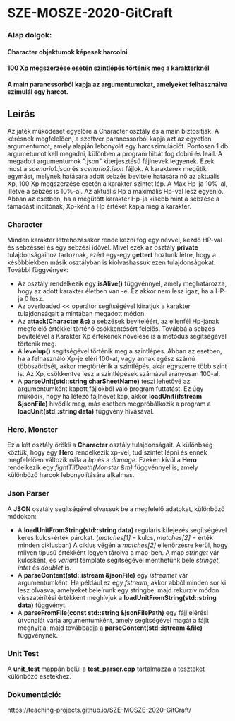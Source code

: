 SZE-MOSZE-2020-GitCraft
==========================

###  Alap dolgok:
#### Character objektumok képesek harcolni
#### 100 Xp megszerzése esetén szintlépés történik meg a karakterknél
#### A main parancssorból kapja az argumentumokat, amelyeket felhasználva szimulál egy harcot.

## Leírás
Az játék működését egyelőre a Character osztály és a main biztosítják. A kérésnek megfelelően, a szoftver parancssorból kapja azt az egyetlen argumentumot, amely alapján lebonyolít egy harcszimulációt. Pontosan 1 db argumetumot kell megadni, különben a program hibát fog dobni és leáll. A megadott argumentumok ".json" kiterjesztésű fájlnevek legyenek. Ezek most a *scenario1.json* és *scenario2.json* fájlok.
A karakterek megütik egymást, melynek hatására adott sebzés bevitele hatására nő az aktuális Xp, 100 Xp megszerzése esetén a karakter szintet lép. A Max Hp-ja 10%-al, illetve a sebzés is 10%-al. Az aktuális Hp a maximális Hp-val lesz egyenlő. Abban az esetben, ha a megütött karakter Hp-ja kisebb mint a sebzése a támadást indítónak, Xp-ként a Hp értékét kapja meg a karakter.

### Character
Minden karakter létrehozásakor rendelkezni fog egy névvel, kezdő HP-val és sebzéssel és egy sebzési idővel. Mivel ezek az osztály **private** tulajdonságaihoz tartoznak, ezért egy-egy **gettert** hoztunk létre, hogy a későbbiekben másik osztályban is kiolvashassuk ezen tulajdonságokat. További függvények:
* Az osztály rendelkezik egy **isAlive()** függvénnyel, amely meghatározza, hogy az adott karakter életben van -e. Ez akkor nem lesz igaz, ha a HP-ja 0 lesz.
* Az overloaded << operátor segítségével kiíratjuk a karakter tulajdonságait a mintában megadott módon.
* Az **attack(Character &c)** a sebzések beviteléért, az ellenfél Hp-jának megfelelő értékkel történő csökkentésért felelős. Továbbá a sebzés bevitelével a Karakter Xp értékének növelése is a metódus segítségével történik meg.
* A **levelup()** segítségével történik meg a szintlépés. Abban az esetben, ha a felhasználó Xp-je eléri 100-at, vagy annak egész számú többszörösét, akkor megtörténik a szintlépés, akár egyszerre több szint is. Az Xp, csökkentve lesz a szintlépések számával arányosan 100-al.
* A **parseUnit(std::string charSheetName)** teszi lehetővé az argumentumként kapott fájlokból való program futtatást. Ez úgy működik, hogy ha létező fájlnevet kap, akkor **loadUnit(ifstream &jsonFile)** hívódik meg, más esetben megpróbálkozik a program a **loadUnit(std::string data)** függvény hívásával.

### Hero, Monster
Ez a két osztály örökli a **Character** osztály tulajdonságait. A különbség köztük, hogy egy **Hero** rendelkezik xp-vel, tud szintet lépni és ennek megfelelően változik nála a *hp* és a *damage*. Ezeken kívül a **Hero** rendelkezik egy *fightTilDeath(Monster &m)* függvénnyel is, amely különböző harcok lebonyolítására alkalmas.

### Json Parser
A **JSON** osztály segítségével olvassuk be a megfelelő adatokat, különböző módokon:
- A **loadUnitFromString(std::string data)** reguláris kifejezés segítségével keres kulcs-érték párokat. (*matches[1]* = kulcs, *matches[2]* = érték minden ciklusban) A ciklus végén a *matches[2]* ellenőrzésre kerül, hogy milyen típusú értékként legyen tárolva a map-ben. A map *stringet* vár kulcsként, és *variant* template segítségével menthetünk bele *stringet*, *intet* és *doublet* is.
- A **parseContent(std::istream &jsonFile)** egy *istreamet* vár argumentumként. Ha például ez egy *fstream*, akkor abból minden sor ki lesz olvasva, amelyeket beleírunk egy stringbe, majd rekurzív módon visszatérítési értékként meghívjuk a **loadUnitFromString(std::string data)** függvényt.
- A **parseFromFile(const std::string &jsonFilePath)** egy fájl elérési útvonalát várja argumentumként, amely segítségével magát a fájlt megnyitja,
majd továbbadja a **parseContent(std::istream &file)** függvénynek.

### Unit Test
A **unit_test** mappán belül a **test_parser.cpp** tartalmazza a teszteket különböző esetekhez.

### Dokumentáció:
https://teaching-projects.github.io/SZE-MOSZE-2020-GitCraft/
